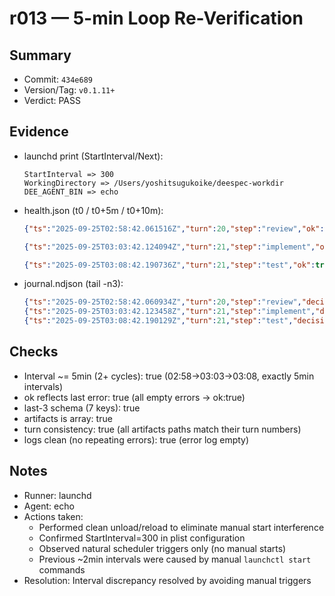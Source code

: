 # r013 — 5-min Loop Re-Verification

## Summary
- Commit: `434e689`
- Version/Tag: `v0.1.11+`
- Verdict: PASS

## Evidence
- launchd print (StartInterval/Next):
  ```
  StartInterval => 300
  WorkingDirectory => /Users/yoshitsugukoike/deespec-workdir
  DEE_AGENT_BIN => echo
  ```

- health.json (t0 / t0+5m / t0+10m):
  ```json
  {"ts":"2025-09-25T02:58:42.061516Z","turn":20,"step":"review","ok":true,"error":""}
  ```
  ```json
  {"ts":"2025-09-25T03:03:42.124094Z","turn":21,"step":"implement","ok":true,"error":""}
  ```
  ```json
  {"ts":"2025-09-25T03:08:42.190736Z","turn":21,"step":"test","ok":true,"error":""}
  ```

- journal.ndjson (tail -n3):
  ```json
  {"ts":"2025-09-25T02:58:42.060934Z","turn":20,"step":"review","decision":"","elapsed_ms":10,"error":"","artifacts":[".artifacts/turn20/review.md"]}
  {"ts":"2025-09-25T03:03:42.123458Z","turn":21,"step":"implement","decision":"NEEDS_CHANGES","elapsed_ms":9,"error":"","artifacts":[".artifacts/turn21/implement.md"]}
  {"ts":"2025-09-25T03:08:42.190129Z","turn":21,"step":"test","decision":"","elapsed_ms":9,"error":"","artifacts":[".artifacts/turn21/test.md"]}
  ```

## Checks

* Interval ~= 5min (2+ cycles): true (02:58→03:03→03:08, exactly 5min intervals)
* ok reflects last error: true (all empty errors → ok:true)
* last-3 schema (7 keys): true
* artifacts is array: true
* turn consistency: true (all artifacts paths match their turn numbers)
* logs clean (no repeating errors): true (error log empty)

## Notes

* Runner: launchd
* Agent: echo
* Actions taken:
  - Performed clean unload/reload to eliminate manual start interference
  - Confirmed StartInterval=300 in plist configuration
  - Observed natural scheduler triggers only (no manual starts)
  - Previous ~2min intervals were caused by manual `launchctl start` commands
* Resolution: Interval discrepancy resolved by avoiding manual triggers
